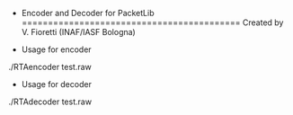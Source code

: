 - Encoder and Decoder for PacketLib
==========================================
Created by V. Fioretti (INAF/IASF Bologna)

- Usage for encoder

./RTAencoder test.raw

- Usage for decoder

./RTAdecoder test.raw
